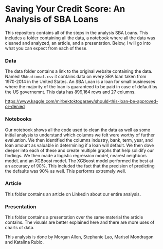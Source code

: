 # Saving Your Credit Score: An Analysis of SBA Loans

This repository contains all of the steps in the analysis SBA Loans. This includes a folder containing all the data, a notebook where all the data was cleaned and analyzed, an article, and a presentation. Below, I will go into what you can expect from each of these.

### Data

 The data folder contains a link to the original website containing the data. Named `SBAnational.csv` it contains data on every SBA loan taken from 1970-2014 in the United States. An SBA Loan is a loan for small businesses where the majority of the loan is guaranteed to be paid in case of default by the US governemnt. This data has 899,164 rows and 27 columns. 
 
https://www.kaggle.com/mirbektoktogaraev/should-this-loan-be-approved-or-denied


### Notebooks

Our notebook shows all the code used to clean the data as well as some initial analysis to understand which columns we felt were worthy of further evaluation. We then identified the columns industry, bank, term, year, and loan amount as valuable in determining if a loan will default. We then dove deeper into each of these and create multiple graphs that help solidify our findings. We then made a logistic regression model, nearest neighbors model, and an XGBoost model. The XGBoost model performed the best at an accuracy of 90%. This included the fact that the precision of predicting the defaults was 90% as well. This performs extremely well.

### Article

This folder contains an article on Linkedin about our entire analysis.

### Presentation

This folder contains a presentation over the same material the article contains. The visuals are better explained here and there are more uses of charts of data.


This analysis is done by Morgan Allen, Stephanie Lao, Marisol Mondragon and Katalina Rubio.
